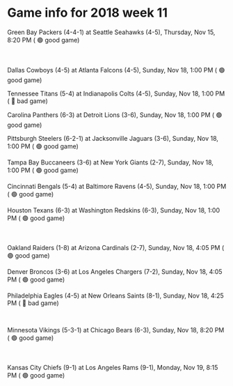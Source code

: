 # Game info for 2018 week 11

Green Bay Packers (4-4-1) at Seattle Seahawks (4-5), Thursday, Nov 15, 8:20 PM (	:green_circle: good game)


<br/>

Dallas Cowboys (4-5) at Atlanta Falcons (4-5), Sunday, Nov 18, 1:00 PM (	:green_circle: good game)

Tennessee Titans (5-4) at Indianapolis Colts (4-5), Sunday, Nov 18, 1:00 PM (	:red_circle: bad game)

Carolina Panthers (6-3) at Detroit Lions (3-6), Sunday, Nov 18, 1:00 PM (	:green_circle: good game)

Pittsburgh Steelers (6-2-1) at Jacksonville Jaguars (3-6), Sunday, Nov 18, 1:00 PM (	:green_circle: good game)

Tampa Bay Buccaneers (3-6) at New York Giants (2-7), Sunday, Nov 18, 1:00 PM (	:green_circle: good game)

Cincinnati Bengals (5-4) at Baltimore Ravens (4-5), Sunday, Nov 18, 1:00 PM (	:green_circle: good game)

Houston Texans (6-3) at Washington Redskins (6-3), Sunday, Nov 18, 1:00 PM (	:green_circle: good game)


<br/>

Oakland Raiders (1-8) at Arizona Cardinals (2-7), Sunday, Nov 18, 4:05 PM (	:green_circle: good game)

Denver Broncos (3-6) at Los Angeles Chargers (7-2), Sunday, Nov 18, 4:05 PM (	:green_circle: good game)

Philadelphia Eagles (4-5) at New Orleans Saints (8-1), Sunday, Nov 18, 4:25 PM (	:red_circle: bad game)


<br/>

Minnesota Vikings (5-3-1) at Chicago Bears (6-3), Sunday, Nov 18, 8:20 PM (	:green_circle: good game)


<br/>

Kansas City Chiefs (9-1) at Los Angeles Rams (9-1), Monday, Nov 19, 8:15 PM (	:green_circle: good game)

